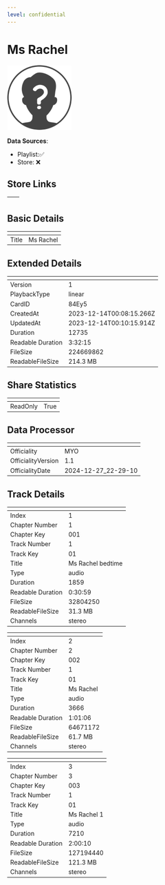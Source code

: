 ```yaml
---
level: confidential
---
```

# Ms Rachel

![card_error.png](../../img/cards/card_error.png)

**Data Sources**: 

- Playlist:✅
- Store: ❌


## Store Links

| <!-- --> | <!-- --> |
| - | - |


## Basic Details

| <!-- --> | <!-- --> |
| - | - |
| Title | Ms Rachel |


## Extended Details

| <!-- --> | <!-- --> |
| - | - |
| Version | 1 |
| PlaybackType | linear |
| CardID | 84Ey5 |
| CreatedAt | 2023-12-14T00:08:15.266Z |
| UpdatedAt | 2023-12-14T00:10:15.914Z |
| Duration | 12735 |
| Readable Duration | 3:32:15 |
| FileSize | 224669862 |
| ReadableFileSize | 214.3 MB |


## Share Statistics

| <!-- --> | <!-- --> |
| - | - |
| ReadOnly | True |


## Data Processor

| <!-- --> | <!-- --> |
| - | - |
| Officiality | MYO
| OfficialityVersion | 1.1
| OfficialityDate | 2024-12-27_22-29-10


## Track Details

| <!-- --> | <!-- --> |
| - | - |
| Index | 1 |
| Chapter Number | 1 |
| Chapter Key | 001 |
| Track Number | 1 |
| Track Key | 01 |
| Title | Ms Rachel bedtime  |
| Type | audio |
| Duration | 1859 |
| Readable Duration | 0:30:59 |
| FileSize | 32804250 |
| ReadableFileSize | 31.3 MB |
| Channels | stereo |

| <!-- --> | <!-- --> |
| - | - |
| Index | 2 |
| Chapter Number | 2 |
| Chapter Key | 002 |
| Track Number | 1 |
| Track Key | 01 |
| Title | Ms Rachel  |
| Type | audio |
| Duration | 3666 |
| Readable Duration | 1:01:06 |
| FileSize | 64671172 |
| ReadableFileSize | 61.7 MB |
| Channels | stereo |

| <!-- --> | <!-- --> |
| - | - |
| Index | 3 |
| Chapter Number | 3 |
| Chapter Key | 003 |
| Track Number | 1 |
| Track Key | 01 |
| Title | Ms Rachel 1 |
| Type | audio |
| Duration | 7210 |
| Readable Duration | 2:00:10 |
| FileSize | 127194440 |
| ReadableFileSize | 121.3 MB |
| Channels | stereo |

